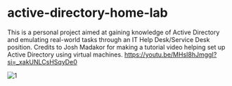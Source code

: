 # active-directory-home-lab
This is a personal project aimed at gaining knowledge of Active Directory and emulating real-world tasks through an IT Help Desk/Service Desk position. 
Credits to Josh Madakor for making a tutorial video helping set up Active Directory using virtual machines. https://youtu.be/MHsI8hJmggI?si=_xakUNLCsHSqyDe0


![1](https://github.com/sunny-band/active-directory-home-lab/assets/144818374/96c11fde-85b4-4c0b-aa42-32b007bc77ef)
